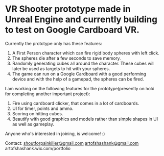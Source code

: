 # VR Shooter prototype made in Unreal Engine and currently building to test on Google Cardboard VR.

Currently the prototype only has these features:
1) A First Person character which can fire rigid body spheres with left click.
2) The spheres die after a few seconds to save memory.
3) Randomly generating cubes all around the character. These cubes will later be used as targets to hit with your spheres.
4) The game can run on a Google Cardboard with a good performing device and with the help of a gamepad, the spheres can be fired.

I am working on the following features for the prototype(presently on hold for completing another important project):
1) Fire using cardboard clicker, that comes in a lot of cardboards.
2) UI for timer, points and ammo.
3) Scoring on hitting cubes.
4) Beautify with good graphics and models rather than simple shapes in UI as well as gameplay.

Anyone who's interested in joining, is welcome! :)

Contact:
shoutforpainkiller@gmail.com
artofshashank@gmail.com
artofshashank.wix.com/portfolio
